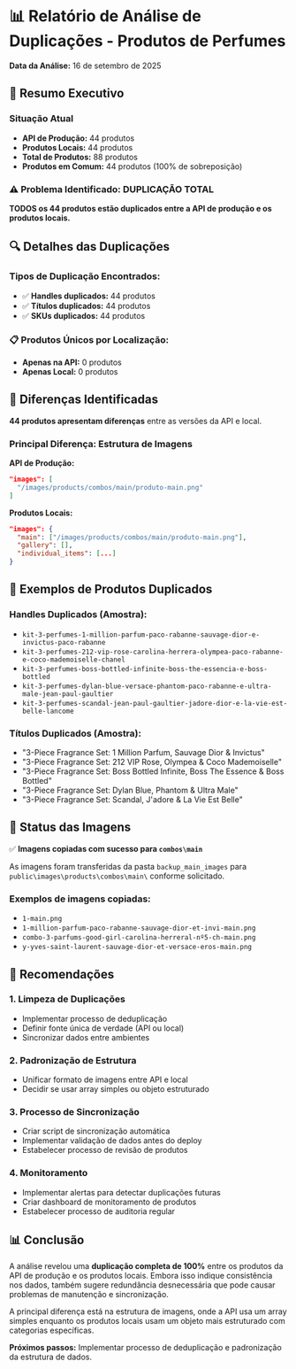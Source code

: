 # 📊 Relatório de Análise de Duplicações - Produtos de Perfumes

**Data da Análise:** 16 de setembro de 2025

## 🎯 Resumo Executivo

### Situação Atual
- **API de Produção:** 44 produtos
- **Produtos Locais:** 44 produtos
- **Total de Produtos:** 88 produtos
- **Produtos em Comum:** 44 produtos (100% de sobreposição)

### ⚠️ Problema Identificado: DUPLICAÇÃO TOTAL

**TODOS os 44 produtos estão duplicados entre a API de produção e os produtos locais.**

## 🔍 Detalhes das Duplicações

### Tipos de Duplicação Encontrados:
- ✅ **Handles duplicados:** 44 produtos
- ✅ **Títulos duplicados:** 44 produtos  
- ✅ **SKUs duplicados:** 44 produtos

### 📋 Produtos Únicos por Localização:
- **Apenas na API:** 0 produtos
- **Apenas Local:** 0 produtos

## 🔄 Diferenças Identificadas

**44 produtos apresentam diferenças** entre as versões da API e local.

### Principal Diferença: Estrutura de Imagens

**API de Produção:**
```json
"images": [
  "/images/products/combos/main/produto-main.png"
]
```

**Produtos Locais:**
```json
"images": {
  "main": ["/images/products/combos/main/produto-main.png"],
  "gallery": [],
  "individual_items": [...]
}
```

## 🎯 Exemplos de Produtos Duplicados

### Handles Duplicados (Amostra):
- `kit-3-perfumes-1-million-parfum-paco-rabanne-sauvage-dior-e-invictus-paco-rabanne`
- `kit-3-perfumes-212-vip-rose-carolina-herrera-olympea-paco-rabanne-e-coco-mademoiselle-chanel`
- `kit-3-perfumes-boss-bottled-infinite-boss-the-essencia-e-boss-bottled`
- `kit-3-perfumes-dylan-blue-versace-phantom-paco-rabanne-e-ultra-male-jean-paul-gaultier`
- `kit-3-perfumes-scandal-jean-paul-gaultier-jadore-dior-e-la-vie-est-belle-lancome`

### Títulos Duplicados (Amostra):
- "3-Piece Fragrance Set: 1 Million Parfum, Sauvage Dior & Invictus"
- "3-Piece Fragrance Set: 212 VIP Rose, Olympea & Coco Mademoiselle"
- "3-Piece Fragrance Set: Boss Bottled Infinite, Boss The Essence & Boss Bottled"
- "3-Piece Fragrance Set: Dylan Blue, Phantom & Ultra Male"
- "3-Piece Fragrance Set: Scandal, J'adore & La Vie Est Belle"

## 📁 Status das Imagens

✅ **Imagens copiadas com sucesso para `combos\main`**

As imagens foram transferidas da pasta `backup_main_images` para `public\images\products\combos\main\` conforme solicitado.

### Exemplos de imagens copiadas:
- `1-main.png`
- `1-million-parfum-paco-rabanne-sauvage-dior-et-invi-main.png`
- `combo-3-parfums-good-girl-carolina-herreral-nº5-ch-main.png`
- `y-yves-saint-laurent-sauvage-dior-et-versace-eros-main.png`

## 🚨 Recomendações

### 1. **Limpeza de Duplicações**
- Implementar processo de deduplicação
- Definir fonte única de verdade (API ou local)
- Sincronizar dados entre ambientes

### 2. **Padronização de Estrutura**
- Unificar formato de imagens entre API e local
- Decidir se usar array simples ou objeto estruturado

### 3. **Processo de Sincronização**
- Criar script de sincronização automática
- Implementar validação de dados antes do deploy
- Estabelecer processo de revisão de produtos

### 4. **Monitoramento**
- Implementar alertas para detectar duplicações futuras
- Criar dashboard de monitoramento de produtos
- Estabelecer processo de auditoria regular

## 📊 Conclusão

A análise revelou uma **duplicação completa de 100%** entre os produtos da API de produção e os produtos locais. Embora isso indique consistência nos dados, também sugere redundância desnecessária que pode causar problemas de manutenção e sincronização.

A principal diferença está na estrutura de imagens, onde a API usa um array simples enquanto os produtos locais usam um objeto mais estruturado com categorias específicas.

**Próximos passos:** Implementar processo de deduplicação e padronização da estrutura de dados.